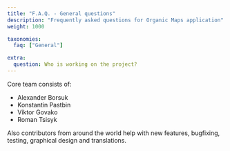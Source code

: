 ```yaml
---
title: "F.A.Q. - General questions"
description: "Frequently asked questions for Organic Maps application"
weight: 1000

taxonomies:
  faq: ["General"]

extra:
  question: Who is working on the project?
---
```


Core team consists of:
* Alexander Borsuk
* Konstantin Pastbin
* Viktor Govako
* Roman Tsisyk

Also contributors from around the world help with new features, bugfixing, testing, graphical design and translations.

